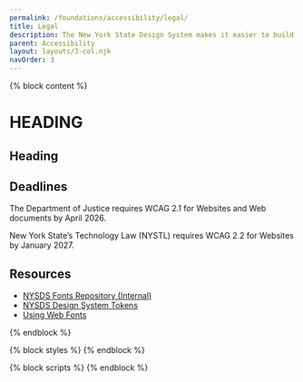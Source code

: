 ```yaml
---
permalink: /foundations/accessibility/legal/
title: Legal
description: The New York State Design System makes it easier to build usable, accessible, mobile-friendly websites for New York State residents.
parent: Accessibility
layout: layouts/3-col.njk
navOrder: 3
---
```


{% block content %}

# HEADING

## Heading

## Deadlines

The Department of Justice requires WCAG 2.1 for Websites and Web documents by April 2026.

New York State’s Technology Law (NYSTL) requires WCAG 2.2 for Websites by January 2027.

## Resources

<ul>
  <li><a href="https://github.com/ITS-HCD/nysds-fonts" rel="nofollow">NYSDS Fonts Repository (Internal)</a></li>
  <li><a href="#">NYSDS Design System Tokens</a></li>
  <li><a href="https://fonts.google.com/knowledge/using_type/using_web_fonts" rel="nofollow">Using Web Fonts</a></li>
</ul>
</section>
{% endblock %}

{% block styles %}
{% endblock %}

{% block scripts %}
{% endblock %}
